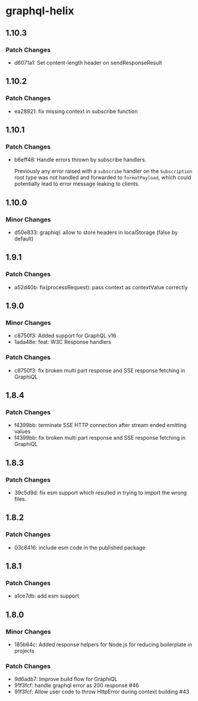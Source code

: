 # graphql-helix

## 1.10.3

### Patch Changes

- d6071a1: Set content-length header on sendResponseResult

## 1.10.2

### Patch Changes

- ea28821: fix missing context in subscribe function

## 1.10.1

### Patch Changes

- b6eff48: Handle errors thrown by subscribe handlers.

  Previously any error raised with a `subscribe` handler on the `Subscription` root type was not handled and forwarded to `formatPayload`, which could potentially lead to error message leaking to clients.

## 1.10.0

### Minor Changes

- d50e833: graphiql: allow to store headers in localStorage (false by default)

## 1.9.1

### Patch Changes

- a52d40b: fix(processRequest): pass context as contextValue correctly

## 1.9.0

### Minor Changes

- c8750f3: Added support for GraphQL v16
- 1ada48e: feat: W3C Response handlers

### Patch Changes

- c8750f3: fix broken multi part response and SSE response fetching in GraphiQL

## 1.8.4

### Patch Changes

- f4399bb: terminate SSE HTTP connection after stream ended emitting values
- f4399bb: fix broken multi part response and SSE response fetching in GraphiQL

## 1.8.3

### Patch Changes

- 39c5d9d: fix esm support which resulted in trying to import the wrong files.

## 1.8.2

### Patch Changes

- 03c8416: include esm code in the published package

## 1.8.1

### Patch Changes

- a1ce7db: add esm support

## 1.8.0

### Minor Changes

- 185b64c: Added response helpers for Node.js for reducing boilerplate in projects

### Patch Changes

- 9d6adb7: Improve build flow for GraphiQL
- 91f3fcf: handle graphql error as 200 response #46
- 91f3fcf: Allow user code to throw HttpError during context building #43
